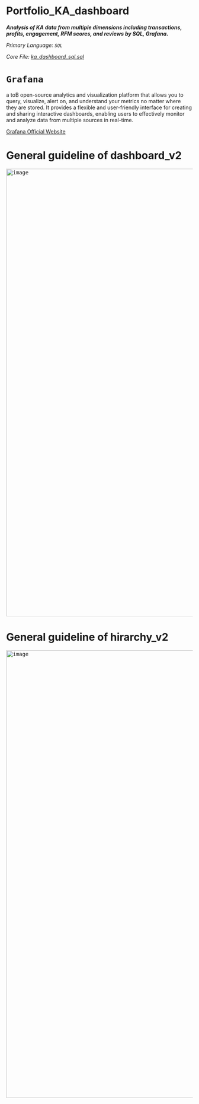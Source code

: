 # Portfolio_KA_dashboard
_**Analysis of KA data from multiple dimensions including transactions, profits, engagement, RFM scores, and reviews by SQL, Grafana.**_

_Primary Language: `SQL`_

_Core File: [ka_dashboard_sql.sql](./ka_dashboard_sql.sql)_

# `Grafana`
a toB open-source analytics and visualization platform that allows you to query, visualize, alert on, and understand your metrics no matter where they are stored. It provides a flexible and user-friendly interface for creating and sharing interactive dashboards, enabling users to effectively monitor and analyze data from multiple sources in real-time.

[Grafana Official Website](https://grafana.com/) 

# General guideline of dashboard_v2
<kbd>
<img width="1207" alt="image" src="https://github.com/DingBangBang/Portfolio2_KA_dashboard_VLZ/assets/76546222/98e87839-b043-4c5c-a330-7340b2f84035">
</kbd>

# General guideline of hirarchy_v2
<kbd>
<img width="1207" alt="image" src="https://github.com/DingBangBang/Portfolio2_KA_dashboard_VLZ/assets/76546222/46c59be0-afac-4103-b21a-be42a52e01f7">
<!--![VIP_hirarchy_system](https://github.com/DingBangBang/Portfolio2_KA_dashboard_VLZ/assets/76546222/46c59be0-afac-4103-b21a-be42a52e01f7.png)-->
</kbd>

